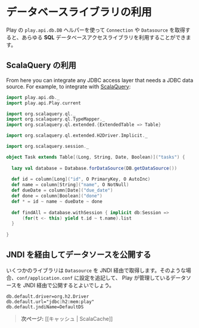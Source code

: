 <!-- translated -->
<!--
# Integrating with other database libraries
-->
# データベースライブラリの利用

<!--
You can use any **SQL** database access library you like with Play, and easily retrieve either a `Connection` or a `Datasource` from the `play.api.db.DB` helper.
-->
Play の `play.api.db.DB` ヘルパーを使って `Connection` や `Datasource` を取得すると、あらゆる **SQL** データベースアクセスライブラリを利用することができます。

<!--
## Integrating with ScalaQuery
-->
## ScalaQuery の利用

From here you can integrate any JDBC access layer that needs a JDBC data source. For example, to integrate with [ScalaQuery](https://github.com/szeiger/scala-query):

```scala
import play.api.db._
import play.api.Play.current

import org.scalaquery.ql._
import org.scalaquery.ql.TypeMapper._
import org.scalaquery.ql.extended.{ExtendedTable => Table}

import org.scalaquery.ql.extended.H2Driver.Implicit._ 

import org.scalaquery.session._

object Task extends Table[(Long, String, Date, Boolean)]("tasks") {
    
  lazy val database = Database.forDataSource(DB.getDataSource())
  
  def id = column[Long]("id", O PrimaryKey, O AutoInc)
  def name = column[String]("name", O NotNull)
  def dueDate = column[Date]("due_date")
  def done = column[Boolean]("done")
  def * = id ~ name ~ dueDate ~ done
  
  def findAll = database.withSession { implicit db:Session =>
      (for(t <- this) yield t.id ~ t.name).list
  }
  
}
```

<!--
## Exposing the datasource through JNDI
-->
## JNDI を経由してデータソースを公開する

<!--
Some libraries expect to retrieve the `Datasource` reference from JNDI. You can expose any Play managed datasource via JNDI by adding this configuration in `conf/application.conf`:
-->
いくつかのライブラリは `Datasource` を JNDI 経由で取得します。そのような場合、`conf/application.conf` に設定を追記して、 Play が管理しているデータソースを JNDI 経由で公開するとよいでしょう。

```
db.default.driver=org.h2.Driver
db.default.url="jdbc:h2:mem:play"
db.default.jndiName=DefaultDS
```

<!--
> **Next:** [[Using the Cache | ScalaCache]]
-->
> **次ページ:** [[キャッシュ | ScalaCache]]
